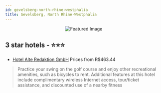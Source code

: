 ```yaml
---
id: gevelsberg-north-rhine-westphalia
title: Gevelsberg, North Rhine-Westphalia
---
```


<center><img src="https://i.travelapi.com/hotels/4000000/3870000/3868300/3868219/6971c019_z.jpg" alt="Featured Image" /></center>


##  3 star hotels - ⭐️⭐️⭐️

-    [Hotel Alte Redaktion GmbH](https://us.hurb.com/hotels/gevelsberg/hotel-alte-redaktion-gmbh-JNP-JP345845?cmp=18055) Prices from R$463.44
   > Practice your swing on the golf course and enjoy other recreational amenities, such as bicycles to rent. Additional features at this hotel include complimentary wireless Internet access, tour/ticket assistance, and discounted use of a nearby fitness 
